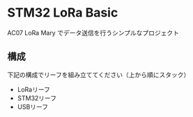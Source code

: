 # STM32 LoRa Basic

AC07 LoRa Mary でデータ送信を行うシンプルなプロジェクト

## 構成

下記の構成でリーフを組み立ててください（上から順にスタック）

* LoRaリーフ
* STM32リーフ
* USBリーフ
